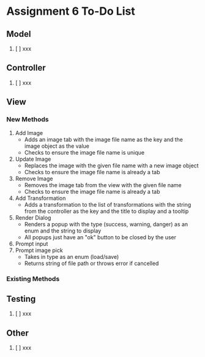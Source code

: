 # Assignment 6 To-Do List

## Model

1. [ ] xxx

## Controller

1. [ ] xxx

## View

### New Methods

1. Add Image
    * Adds an image tab with the image file name as the key and the image object as the value
    * Checks to ensure the image file name is unique
2. Update Image
    * Replaces the image with the given file name with a new image object
    * Checks to ensure the image file name is already a tab
3. Remove Image
    * Removes the image tab from the view with the given file name
    * Checks to ensure the image file name is already a tab
4. Add Transformation
    * Adds a transformation to the list of transformations with the string from the controller as
      the key and the title to display and a tooltip
5. Render Dialog
    * Renders a popup with the type (success, warning, danger) as an enum and the string to display
    * All popups just have an "ok" button to be closed by the user
6. Prompt input
7. Prompt image pick
   * Takes in type as an enum (load/save)
   * Returns string of file path or throws error if cancelled

### Existing Methods

## Testing

1. [ ] xxx

## Other

1. [ ] xxx